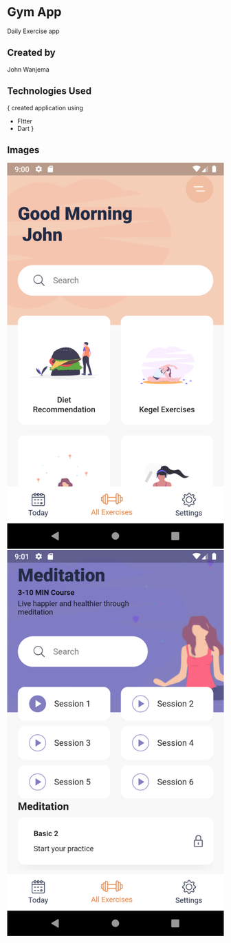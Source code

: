 # Gym App

Daily Exercise app 

## Created by
John Wanjema

## Technologies Used
{ created application using
* Fltter
* Dart
}

## Images
![Home Screen](/assets/images/home.png )
![Details Screen](/assets/images/details.png )
